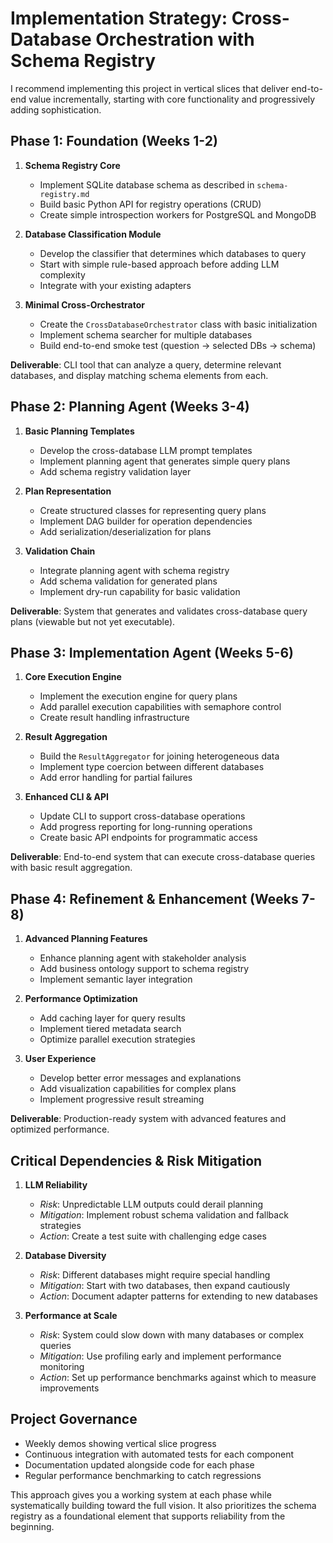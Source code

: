 
# Implementation Strategy: Cross-Database Orchestration with Schema Registry

I recommend implementing this project in vertical slices that deliver end-to-end value incrementally, starting with core functionality and progressively adding sophistication.

## Phase 1: Foundation (Weeks 1-2)

1. **Schema Registry Core**
   - Implement SQLite database schema as described in `schema-registry.md`
   - Build basic Python API for registry operations (CRUD)
   - Create simple introspection workers for PostgreSQL and MongoDB

2. **Database Classification Module**
   - Develop the classifier that determines which databases to query
   - Start with simple rule-based approach before adding LLM complexity
   - Integrate with your existing adapters

3. **Minimal Cross-Orchestrator**
   - Create the `CrossDatabaseOrchestrator` class with basic initialization
   - Implement schema searcher for multiple databases
   - Build end-to-end smoke test (question → selected DBs → schema)

**Deliverable**: CLI tool that can analyze a query, determine relevant databases, and display matching schema elements from each.

## Phase 2: Planning Agent (Weeks 3-4)

1. **Basic Planning Templates**
   - Develop the cross-database LLM prompt templates
   - Implement planning agent that generates simple query plans
   - Add schema registry validation layer

2. **Plan Representation**
   - Create structured classes for representing query plans
   - Implement DAG builder for operation dependencies
   - Add serialization/deserialization for plans

3. **Validation Chain**
   - Integrate planning agent with schema registry
   - Add schema validation for generated plans
   - Implement dry-run capability for basic validation

**Deliverable**: System that generates and validates cross-database query plans (viewable but not yet executable).

## Phase 3: Implementation Agent (Weeks 5-6)

1. **Core Execution Engine**
   - Implement the execution engine for query plans
   - Add parallel execution capabilities with semaphore control
   - Create result handling infrastructure

2. **Result Aggregation**
   - Build the `ResultAggregator` for joining heterogeneous data
   - Implement type coercion between different databases
   - Add error handling for partial failures

3. **Enhanced CLI & API**
   - Update CLI to support cross-database operations
   - Add progress reporting for long-running operations
   - Create basic API endpoints for programmatic access

**Deliverable**: End-to-end system that can execute cross-database queries with basic result aggregation.

## Phase 4: Refinement & Enhancement (Weeks 7-8)

1. **Advanced Planning Features**
   - Enhance planning agent with stakeholder analysis
   - Add business ontology support to schema registry
   - Implement semantic layer integration

2. **Performance Optimization**
   - Add caching layer for query results
   - Implement tiered metadata search
   - Optimize parallel execution strategies

3. **User Experience**
   - Develop better error messages and explanations
   - Add visualization capabilities for complex plans
   - Implement progressive result streaming

**Deliverable**: Production-ready system with advanced features and optimized performance.

## Critical Dependencies & Risk Mitigation

1. **LLM Reliability**
   - *Risk*: Unpredictable LLM outputs could derail planning
   - *Mitigation*: Implement robust schema validation and fallback strategies
   - *Action*: Create a test suite with challenging edge cases

2. **Database Diversity**
   - *Risk*: Different databases might require special handling
   - *Mitigation*: Start with two databases, then expand cautiously
   - *Action*: Document adapter patterns for extending to new databases

3. **Performance at Scale**
   - *Risk*: System could slow down with many databases or complex queries
   - *Mitigation*: Use profiling early and implement performance monitoring
   - *Action*: Set up performance benchmarks against which to measure improvements

## Project Governance

- Weekly demos showing vertical slice progress
- Continuous integration with automated tests for each component
- Documentation updated alongside code for each phase
- Regular performance benchmarking to catch regressions

This approach gives you a working system at each phase while systematically building toward the full vision. It also prioritizes the schema registry as a foundational element that supports reliability from the beginning.
